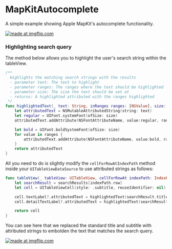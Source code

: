 # MapKitAutocomplete

A simple example showing Apple MapKit's autocomplete functionality.


<a href="https://imgflip.com/gif/1nx9ek"><img src="https://i.imgflip.com/1nx9ek.gif" title="made at imgflip.com"/></a>


### Highlighting search query

The method below allows you to highlight the user's search string within the tableView.

```swift
/**
  Highlights the matching search strings with the results
  - parameter text: The text to highlight
  - parameter ranges: The ranges where the text should be highlighted
  - parameter size: The size the text should be set at 
  - returns: A highlighted attributed with the ranges highlighted
 */
func highlightedText(_ text: String, inRanges ranges: [NSValue], size: CGFloat) -> NSAttributedString {
    let attributedText = NSMutableAttributedString(string: text)
    let regular = UIFont.systemFont(ofSize: size)
    attributedText.addAttribute(NSFontAttributeName, value:regular, range:NSMakeRange(0, text.characters.count))

    let bold = UIFont.boldSystemFont(ofSize: size)
    for value in ranges {
        attributedText.addAttribute(NSFontAttributeName, value:bold, range:value.rangeValue)
    }
    return attributedText
}
```

All you need to do is slightly modify the ```cellForRowAtIndexPath``` method inside your ```UITableViewDataSource``` to use attributed strings as follows:

```swift
func tableView(_ tableView: UITableView, cellForRowAt indexPath: IndexPath) -> UITableViewCell {
    let searchResult = searchResults[indexPath.row]
    let cell = UITableViewCell(style: .subtitle, reuseIdentifier: nil)

    cell.textLabel?.attributedText = highlightedText(searchResult.title, inRanges: searchResult.titleHighlightRanges, size: 17.0)
    cell.detailTextLabel?.attributedText = highlightedText(searchResult.subtitle, inRanges: searchResult.subtitleHighlightRanges, size: 12.0)

    return cell
}
```

You can see here that we replaced the standard title and subtitle with attributed strings to embolden the text that matches the search query.

<a href="https://imgflip.com/gif/1nxa3h"><img src="https://i.imgflip.com/1nxa3h.gif" title="made at imgflip.com"/></a>
